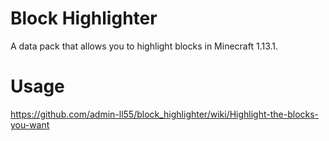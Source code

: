 # Block Highlighter
A data pack that allows you to highlight blocks in Minecraft 1.13.1.

# Usage
https://github.com/admin-ll55/block_highlighter/wiki/Highlight-the-blocks-you-want
